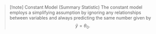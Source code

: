 >[!note] Constant Model (Summary Statistic)
>The constant model employs a simplifying assumption by ignoring any relationships between variables and always predicting the same number given by
>$$\hat{y} = \theta_0.$$
